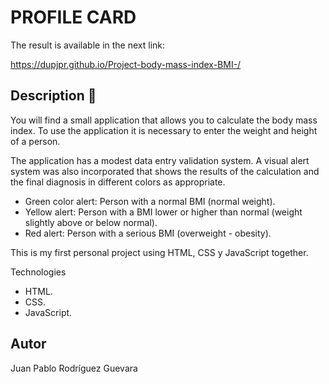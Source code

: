 # PROFILE CARD

The result is available in the next link:

https://dupjpr.github.io/Project-body-mass-index-BMI-/

## Description :page_facing_up:

You will find a small application that allows you to calculate the body mass index. To use the application it is necessary to enter the weight and height of a person.

The application has a modest data entry validation system. A visual alert system was also incorporated that shows the results of the calculation and the final diagnosis in different colors as appropriate.

- Green color alert: Person with a normal BMI (normal weight).
- Yellow alert: Person with a BMI lower or higher than normal (weight slightly above or below normal).
- Red alert: Person with a serious BMI (overweight - obesity).

This is my first personal project using HTML, CSS y JavaScript together. 

Technologies
* HTML.
* CSS.
* JavaScript.
## Autor
Juan Pablo Rodríguez Guevara
